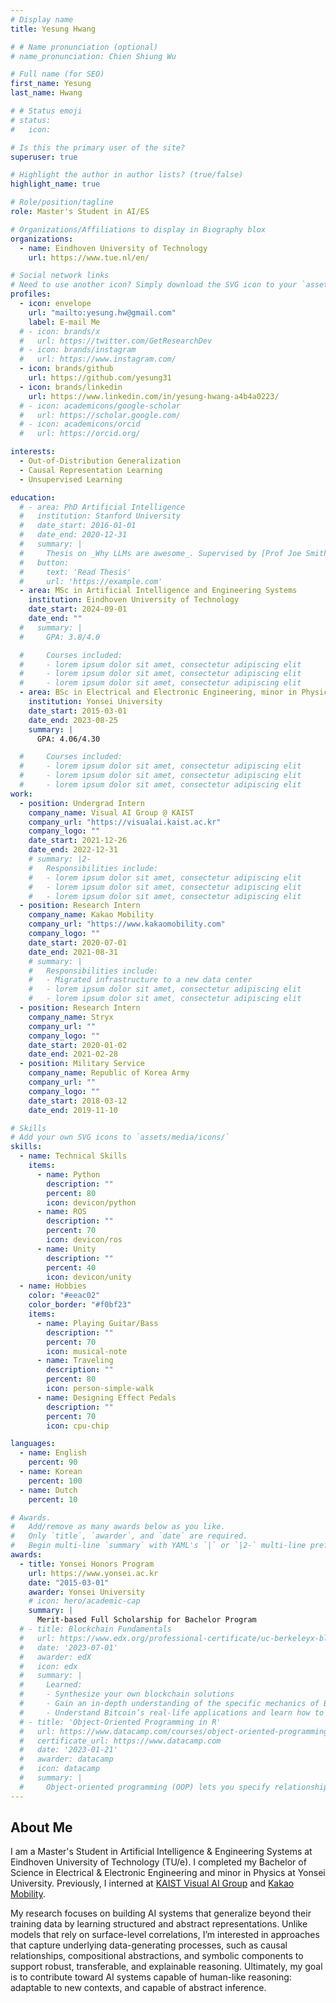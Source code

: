 ```yaml
---
# Display name
title: Yesung Hwang

# # Name pronunciation (optional)
# name_pronunciation: Chien Shiung Wu

# Full name (for SEO)
first_name: Yesung
last_name: Hwang

# # Status emoji
# status:
#   icon:

# Is this the primary user of the site?
superuser: true

# Highlight the author in author lists? (true/false)
highlight_name: true

# Role/position/tagline
role: Master's Student in AI/ES

# Organizations/Affiliations to display in Biography blox
organizations:
  - name: Eindhoven University of Technology
    url: https://www.tue.nl/en/

# Social network links
# Need to use another icon? Simply download the SVG icon to your `assets/media/icons/` folder.
profiles:
  - icon: envelope
    url: "mailto:yesung.hw@gmail.com"
    label: E-mail Me
  # - icon: brands/x
  #   url: https://twitter.com/GetResearchDev
  # - icon: brands/instagram
  #   url: https://www.instagram.com/
  - icon: brands/github
    url: https://github.com/yesung31
  - icon: brands/linkedin
    url: https://www.linkedin.com/in/yesung-hwang-a4b4a0223/
  # - icon: academicons/google-scholar
  #   url: https://scholar.google.com/
  # - icon: academicons/orcid
  #   url: https://orcid.org/

interests:
  - Out-of-Distribution Generalization
  - Causal Representation Learning
  - Unsupervised Learning

education:
  # - area: PhD Artificial Intelligence
  #   institution: Stanford University
  #   date_start: 2016-01-01
  #   date_end: 2020-12-31
  #   summary: |
  #     Thesis on _Why LLMs are awesome_. Supervised by [Prof Joe Smith](https://example.com). Presented papers at 5 IEEE conferences with the contributions being published in 2 Springer journals.
  #   button:
  #     text: 'Read Thesis'
  #     url: 'https://example.com'
  - area: MSc in Artificial Intelligence and Engineering Systems
    institution: Eindhoven University of Technology
    date_start: 2024-09-01
    date_end: ""
  #   summary: |
  #     GPA: 3.8/4.0

  #     Courses included:
  #     - lorem ipsum dolor sit amet, consectetur adipiscing elit
  #     - lorem ipsum dolor sit amet, consectetur adipiscing elit
  #     - lorem ipsum dolor sit amet, consectetur adipiscing elit
  - area: BSc in Electrical and Electronic Engineering, minor in Physics
    institution: Yonsei University
    date_start: 2015-03-01
    date_end: 2023-08-25
    summary: |
      GPA: 4.06/4.30

  #     Courses included:
  #     - lorem ipsum dolor sit amet, consectetur adipiscing elit
  #     - lorem ipsum dolor sit amet, consectetur adipiscing elit
  #     - lorem ipsum dolor sit amet, consectetur adipiscing elit
work:
  - position: Undergrad Intern
    company_name: Visual AI Group @ KAIST
    company_url: "https://visualai.kaist.ac.kr"
    company_logo: ""
    date_start: 2021-12-26
    date_end: 2022-12-31
    # summary: |2-
    #   Responsibilities include:
    #   - lorem ipsum dolor sit amet, consectetur adipiscing elit
    #   - lorem ipsum dolor sit amet, consectetur adipiscing elit
    #   - lorem ipsum dolor sit amet, consectetur adipiscing elit
  - position: Research Intern
    company_name: Kakao Mobility
    company_url: "https://www.kakaomobility.com"
    company_logo: ""
    date_start: 2020-07-01
    date_end: 2021-08-31
    # summary: |
    #   Responsibilities include:
    #   - Migrated infrastructure to a new data center
    #   - lorem ipsum dolor sit amet, consectetur adipiscing elit
    #   - lorem ipsum dolor sit amet, consectetur adipiscing elit
  - position: Research Intern
    company_name: Stryx
    company_url: ""
    company_logo: ""
    date_start: 2020-01-02
    date_end: 2021-02-28
  - position: Military Service
    company_name: Republic of Korea Army
    company_url: ""
    company_logo: ""
    date_start: 2018-03-12
    date_end: 2019-11-10

# Skills
# Add your own SVG icons to `assets/media/icons/`
skills:
  - name: Technical Skills
    items:
      - name: Python
        description: ""
        percent: 80
        icon: devicon/python
      - name: ROS
        description: ""
        percent: 70
        icon: devicon/ros
      - name: Unity
        description: ""
        percent: 40
        icon: devicon/unity
  - name: Hobbies
    color: "#eeac02"
    color_border: "#f0bf23"
    items:
      - name: Playing Guitar/Bass
        description: ""
        percent: 70
        icon: musical-note
      - name: Traveling
        description: ""
        percent: 80
        icon: person-simple-walk
      - name: Designing Effect Pedals
        description: ""
        percent: 70
        icon: cpu-chip

languages:
  - name: English
    percent: 90
  - name: Korean
    percent: 100
  - name: Dutch
    percent: 10

# Awards.
#   Add/remove as many awards below as you like.
#   Only `title`, `awarder`, and `date` are required.
#   Begin multi-line `summary` with YAML's `|` or `|2-` multi-line prefix and indent 2 spaces below.
awards:
  - title: Yonsei Honors Program
    url: https://www.yonsei.ac.kr
    date: "2015-03-01"
    awarder: Yonsei University
    # icon: hero/academic-cap
    summary: |
      Merit-based Full Scholarship for Bachelor Program
  # - title: Blockchain Fundamentals
  #   url: https://www.edx.org/professional-certificate/uc-berkeleyx-blockchain-fundamentals
  #   date: '2023-07-01'
  #   awarder: edX
  #   icon: edx
  #   summary: |
  #     Learned:
  #     - Synthesize your own blockchain solutions
  #     - Gain an in-depth understanding of the specific mechanics of Bitcoin
  #     - Understand Bitcoin’s real-life applications and learn how to attack and destroy Bitcoin, Ethereum, smart contracts and Dapps, and alternatives to Bitcoin’s Proof-of-Work consensus algorithm
  # - title: 'Object-Oriented Programming in R'
  #   url: https://www.datacamp.com/courses/object-oriented-programming-with-s3-and-r6-in-r
  #   certificate_url: https://www.datacamp.com
  #   date: '2023-01-21'
  #   awarder: datacamp
  #   icon: datacamp
  #   summary: |
  #     Object-oriented programming (OOP) lets you specify relationships between functions and the objects that they can act on, helping you manage complexity in your code. This is an intermediate level course, providing an introduction to OOP, using the S3 and R6 systems. S3 is a great day-to-day R programming tool that simplifies some of the functions that you write. R6 is especially useful for industry-specific analyses, working with web APIs, and building GUIs.
---
```


## About Me

I am a Master's Student in Artificial Intelligence & Engineering Systems at Eindhoven University of Technology (TU/e). I completed my Bachelor of Science in Electrical & Electronic Engineering and minor in Physics at Yonsei University. Previously, I interned at [KAIST Visual AI Group](https://visualai.kaist.ac.kr) and [Kakao Mobility](https://www.kakaomobility.com).

My research focuses on building AI systems that generalize beyond their training data by learning structured and abstract representations. Unlike models that rely on surface-level correlations, I’m interested in approaches that capture underlying data-generating processes, such as causal relationships, compositional abstractions, and symbolic components to support robust, transferable, and explainable reasoning. Ultimately, my goal is to contribute toward AI systems capable of human-like reasoning: adaptable to new contexts, and capable of abstract inference.
